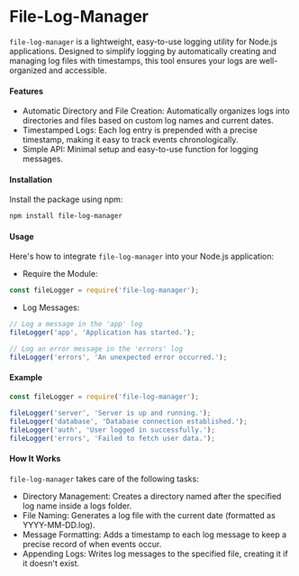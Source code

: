 # File-Log-Manager

`file-log-manager` is a lightweight, easy-to-use logging utility for Node.js applications. Designed to simplify logging by automatically creating and managing log files with timestamps, this tool ensures your logs are well-organized and accessible.

#### Features

- Automatic Directory and File Creation: Automatically organizes logs into directories and files based on custom log names and current dates.
- Timestamped Logs: Each log entry is prepended with a precise timestamp, making it easy to track events chronologically.
- Simple API: Minimal setup and easy-to-use function for logging messages.

#### Installation

Install the package using npm:

```bash
npm install file-log-manager
```

#### Usage

Here's how to integrate `file-log-manager` into your Node.js application:

- Require the Module:

```javascript
const fileLogger = require('file-log-manager');
```

- Log Messages:

```javascript
// Log a message in the 'app' log
fileLogger('app', 'Application has started.');

// Log an error message in the 'errors' log
fileLogger('errors', 'An unexpected error occurred.');
```

#### Example

```javascript   
const fileLogger = require('file-log-manager');

fileLogger('server', 'Server is up and running.');
fileLogger('database', 'Database connection established.');
fileLogger('auth', 'User logged in successfully.');
fileLogger('errors', 'Failed to fetch user data.');
````

#### How It Works

`file-log-manager` takes care of the following tasks:

- Directory Management: Creates a directory named after the specified log name inside a logs folder.
- File Naming: Generates a log file with the current date (formatted as YYYY-MM-DD.log).
- Message Formatting: Adds a timestamp to each log message to keep a precise record of when events occur.
- Appending Logs: Writes log messages to the specified file, creating it if it doesn't exist.